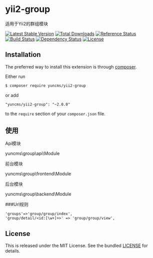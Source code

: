 # yii2-group
适用于Yii2的群组模块

[![Latest Stable Version](https://poser.pugx.org/yuncms/yii2-group/v/stable.png)](https://packagist.org/packages/yuncms/yii2-group)
[![Total Downloads](https://poser.pugx.org/yuncms/yii2-group/downloads.png)](https://packagist.org/packages/yuncms/yii2-group)
[![Reference Status](https://www.versioneye.com/php/yuncms:yii2-group/reference_badge.svg)](https://www.versioneye.com/php/yuncms:yii2-group/references)
[![Build Status](https://img.shields.io/travis/yiisoft/yii2-group.svg)](http://travis-ci.org/yuncms/yii2-group)
[![Dependency Status](https://www.versioneye.com/php/yuncms:yii2-group/dev-master/badge.png)](https://www.versioneye.com/php/yuncms:yii2-group/dev-master)
[![License](https://poser.pugx.org/yuncms/yii2-group/license.svg)](https://packagist.org/packages/yuncms/yii2-group)

## Installation

The preferred way to install this extension is through [composer](http://getcomposer.org/download/).

Either run

```bash
$ composer require yuncms/yii2-group
```

or add

```
"yuncms/yii2-group": "~2.0.0"
```

to the `require` section of your `composer.json` file.

## 使用

Api模块

yuncms\group\api\Module

前台模块

yuncms\group\frontend\Module

后台模块

yuncms\group\backend\Module

###Url规则
````
'groups'=>'group/group/index',
'group/detail/<id:[\w+]+>' => 'group/group/view',
````



## License

This is released under the MIT License. See the bundled [LICENSE](LICENSE)
for details.